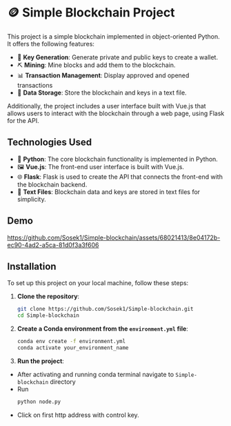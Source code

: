 # 🪙 Simple Blockchain Project

This project is a simple blockchain implemented in object-oriented Python. It offers the following features:

- 🔑 **Key Generation**: Generate private and public keys to create a wallet.
- ⛏️ **Mining**: Mine blocks and add them to the blockchain.
- 📊 **Transaction Management**: Display approved and opened transactions
- 📄 **Data Storage**: Store the blockchain and keys in a text file.

Additionally, the project includes a user interface built with Vue.js that allows users to interact with the blockchain through a web page, using Flask for the API.

## Technologies Used

- 🐍 **Python**: The core blockchain functionality is implemented in Python.
- 🖼️ **Vue.js**: The front-end user interface is built with Vue.js.
- 🌐 **Flask**: Flask is used to create the API that connects the front-end with the blockchain backend.
- 📄 **Text Files**: Blockchain data and keys are stored in text files for simplicity.

## Demo

https://github.com/Sosek1/Simple-blockchain/assets/68021413/8e04172b-ec90-4ad2-a5ca-81d0f3a3f606

## Installation

To set up this project on your local machine, follow these steps:

1. **Clone the repository**:

    ```bash
    git clone https://github.com/Sosek1/Simple-blockchain.git
    cd Simple-blockchain
    ```

2. **Create a Conda environment from the `environment.yml` file**:

    ```bash
    conda env create -f environment.yml
    conda activate your_environment_name
    ```

4. **Run the project**:

- After activating and running conda terminal navigate to `Simple-blockchain` directory
- Run 
  ```bash
  python node.py
  ```
- Click on first http address with control key. 
